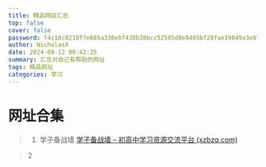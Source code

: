 ```yaml
---
title: 精品网站汇总
top: false
cover: false
password: f4c18c8210f7e685a336ebf438b28bcc52585d8e8405bf28fae19849a3e07c1b
author: NicholasX
date: 2024-08-12 00:42:25
summary: 汇总对自己有帮助的网址
tags: 精品网址
categories: 学习 
---
```


# 网址合集

> 1. 学子备战墙 [学子备战墙 – 初高中学习资源交流平台 (xzbzq.com)](https://www.xzbzq.com/)

> 2 
